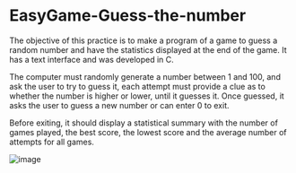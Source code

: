 # EasyGame-Guess-the-number
The objective of this practice is to make a program of a game to guess a random number and have the statistics displayed at the end of the game. It has a text interface and was developed in C.

The computer must randomly generate a number between 1 and 100, and ask the user to try to guess it, each attempt must provide a clue as to whether the number is higher or lower, until it guesses it. Once guessed, it asks the user to guess a new number or can enter 0 to exit.

Before exiting, it should display a statistical summary with the number of games played, the best score, the lowest score and the average number of attempts for all games.

![image](https://user-images.githubusercontent.com/119650235/206359257-31d867a6-5de5-4b19-b7d3-3d1f2174ea8a.png)
